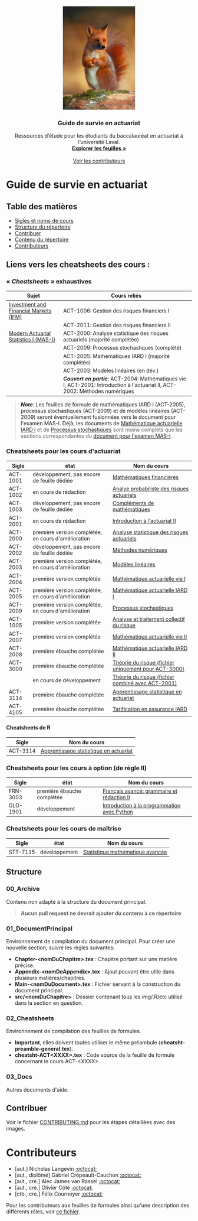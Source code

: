 
<!-- PROJECT LOGO -->
<br />
<p align="center">
  <a href="https://github.com/ressources-act/Guide_de_survie_en_actuariat/">
    <img src="01_DocumentPrincipal/src/GuideEnActuariat/couverture.jpg" alt="Logo" height="280">
  </a>

  <h3 align="center">Guide de survie en actuariat</h3>

  <p align="center">
    Ressources d’étude pour les étudiants du baccalauréat en actuariat à l’université Laval.
    <br />
    <a href="https://github.com/ressources-act/Guide_de_survie_en_actuariat/tree/master/02_Cheatsheets"><strong>Explorer les feuilles »</strong></a>
    <br />
    <br />
    <a href="https://github.com/ressources-act/Guide_de_survie_en_actuariat/blob/master/02_Cheatsheets/contributeurs/contributeurs-cheatshts.pdf/">Voir les contributeurs</a>
  </p>
</p>

# Guide de survie en actuariat
## Table des matières

- [Sigles et noms de cours](#siglenomind)
- [Structure du répertoire](#structure)
- [Contribuer](#contrib)
- [Contenu du répertoire](#contents)
- [Contributeurs](#contributors)

<a name="siglenomind"/>

## Liens vers les cheatsheets des cours :
### « *Cheatsheets* » exhaustives
Sujet | Cours reliés 
--------- | --------
[Investment and Financial Markets (IFM)](https://github.com/ressources-act/Guide_de_survie_en_actuariat/blob/master/02_Cheatsheets/cheatsht-GRF-ACT2011-ACT1006.pdf)  | ACT-1006: Gestion des risques financiers I
 &nbsp; | ACT-2011: Gestion des risques financiers II
 [Modern Actuarial Statistics I (MAS-I)](https://github.com/ressources-act/Guide_de_survie_en_actuariat/blob/master/02_Cheatsheets/cheatsht-ACT2000%20(MAS-I)%20(TEMP).pdf)  | ACT-2000: Analyse statistique des risques actuariels (majorité complétée)
 &nbsp; | ACT-2009: Processus stochastiques (complété)
 &nbsp; | ACT-2005: Mathématiques IARD I (majorité complétée)
 &nbsp; | ACT-2003: Modèles linéaires (en dév.)
 &nbsp; | ___Couvert en partie___: ACT-2004: Mathématiques vie I, ACT-2001: Introduction à l'actuariat II, ACT-2002: Méthodes numériques

> ___Note___: Les feuilles de formule de mathématiques IARD I (ACT-2005), processus stochastiques (ACT-2009) et de modèles linéaires (ACT-2009) seront éventuellement fusionnées vers le document pour l'examen MAS-I. Déjà, les documents de [Mathématique actuarielle IARD I](https://github.com/ressources-act/Guide_de_survie_en_actuariat/blob/master/02_Cheatsheets/cheatsht-ACT2005.pdf) et de [Processus stochastiques](https://github.com/ressources-act/Guide_de_survie_en_actuariat/blob/master/02_Cheatsheets/cheatsht-ACT2009.pdf) sont moins complets que les sections correspondantes du [document pour l'examen MAS-I](https://github.com/ressources-act/Guide_de_survie_en_actuariat/blob/master/02_Cheatsheets/cheatsht-ACT2000%20(MAS-I)%20(TEMP).pdf).


### Cheatsheets pour les cours d'actuariat
Sigle | état  | Nom du cours 
---   | ----  | --------
ACT-1001  | développement, pas encore de feuille dédiée | [Mathématiques financières](https://github.com/ressources-act/Guide_de_survie_en_actuariat/blob/master/02_Cheatsheets/cheatsht-ACT1XXX.pdf)
ACT-1002  | en cours de rédaction | [Analye probabiliste des risques actuariels](https://github.com/ressources-act/Guide_de_survie_en_actuariat/blob/master/02_Cheatsheets/cheatsht-ACT1002.pdf)
ACT-1003  | développement, pas encore de feuille dédiée | [Compléments de mathématiques](https://github.com/ressources-act/Guide_de_survie_en_actuariat/blob/master/02_Cheatsheets/cheatsht-ACT1XXX.pdf)
ACT-2001  | en cours de rédaction | [Introduction à l'actuariat II](https://github.com/ressources-act/Guide_de_survie_en_actuariat/blob/master/02_Cheatsheets/cheatsht-ACT2001-3000.pdf)
ACT-2000  | première version complétée, en cours d'amélioration | [Analyse statistique des risques actuariels](https://github.com/ressources-act/Guide_de_survie_en_actuariat/blob/master/02_Cheatsheets/cheatsht-ACT2000%20(MAS-I)%20(TEMP).pdf)
ACT-2002  | développement, pas encore de feuille dédiée | [Méthodes numériques](https://github.com/ressources-act/Guide_de_survie_en_actuariat/blob/master/02_Cheatsheets/cheatsht-ACT1XXX.pdf)
ACT-2003  | première version complétée, en cours d'amélioration | [Modèles linéaires](https://github.com/ressources-act/Guide_de_survie_en_actuariat/blob/master/02_Cheatsheets/cheatsht-ACT2003.pdf)
ACT-2004  | première version complétée | [Mathématique actuarielle vie I](https://github.com/ressources-act/Guide_de_survie_en_actuariat/blob/master/02_Cheatsheets/cheatsht-ACT2004.pdf)
ACT-2005  | première version complétée, en cours d'amélioration | [Mathématique actuarielle IARD I](https://github.com/ressources-act/Guide_de_survie_en_actuariat/blob/master/02_Cheatsheets/cheatsht-ACT2005.pdf)
ACT-2009  | première version complétée, en cours d'amélioration | [Processus stochastiques](https://github.com/ressources-act/Guide_de_survie_en_actuariat/blob/master/02_Cheatsheets/cheatsht-ACT2009.pdf)
ACT-1005  | première version complétée | [Analyse et traitement collectif du risque](https://github.com/ressources-act/Guide_de_survie_en_actuariat/blob/master/02_Cheatsheets/cheatsht-ACT1005.pdf)
ACT-2007  | première version complétée | [Mathématique actuarielle vie II](https://github.com/ressources-act/Guide_de_survie_en_actuariat/blob/master/02_Cheatsheets/cheatsht-ACT2007.pdf)
ACT-2008  | première ébauche complétée | [Mathématique actuarielle IARD II](https://github.com/ressources-act/Guide_de_survie_en_actuariat/blob/master/02_Cheatsheets/cheatsht-ACT2008.pdf)
ACT-3000  | première ébauche complétée | [Théorie du risque (fichier uniquement pour ACT-3000)](https://github.com/ressources-act/Guide_de_survie_en_actuariat/blob/master/02_Cheatsheets/cheatsht-ACT3000.pdf)
          | en cours de développement | [Théorie du risque (fichier combiné avec ACT-2001)](https://github.com/ressources-act/Guide_de_survie_en_actuariat/blob/master/02_Cheatsheets/cheatsht-ACT2001-3000.pdf)
ACT-3114  | première ébauche complétée | [Apprentissage statistique en actuariat](https://github.com/ressources-act/Guide_de_survie_en_actuariat/blob/master/02_Cheatsheets/cheatsht-ACT3114.pdf)
ACT-4105  | première ébauche complétée | [Tarification en assurance IARD](https://github.com/ressources-act/Guide_de_survie_en_actuariat/blob/master/02_Cheatsheets/cheatsht-ACT4105.pdf)


#### Cheatsheets de R
Sigle | Nom du cours
--- | --------
ACT-3114  | [Apprentissage statistique en actuariat](https://github.com/ressources-act/Guide_de_survie_en_actuariat/blob/master/02_Cheatsheets/cheatsht-R-ACT3114.pdf)


### Cheatsheets pour les cours à option (de règle II)
Sigle | état  | Nom du cours 
---   | ----  | --------
FRN-3003  | première ébauche complétée | [Français avancé: grammaire et rédaction II](https://github.com/ressources-act/Guide_de_survie_en_actuariat/blob/master/02_Cheatsheets/cheatsht-Francais.pdf)
GLO-1901  | développement | [Introduction à la programmation avec Python](https://github.com/ressources-act/Guide_de_survie_en_actuariat/blob/master/02_Cheatsheets/cheatsht-GLO1901.pdf)


### Cheatsheets pour les cours de maîtrise
Sigle | état  | Nom du cours 
---   | ----  | --------
STT-7115  | développement | [Statistique mathématique avancée](https://github.com/ressources-act/Guide_de_survie_en_actuariat/blob/master/02_Cheatsheets/cheatsht-STT7115.pdf)


<a name="structure"/>


## Structure
### 00_Archive

Contenu non adapté à la structure du document principal.

> **Aucun pull request ne devrait ajouter du contenu à ce répertoire**

### 01_DocumentPrincipal

Environnement de compilation du document principal. Pour créer une nouvelle section, suivre les règles suivantes:

- **Chapter-\<nomDuChapitre\>.tex** : Chapitre portant sur une matière précise.
- **Appendix-\<nomDeAppendix\>.tex** : Ajout pouvant être utile dans plusieurs matières/chapitres.
- **Main-\<nomDuDocument\>.tex** : Fichier servant à la construction du document principal.
- **src/\<nomDuChapitre>** : Dossier contenant tous les img/.R/etc utilisé dans la section en question.
  
### 02_Cheatsheets
  
Environnement de compilation des feuilles de formules. 
- **Important**, elles doivent toutes utiliser le même préambule (**cheatsht-preamble-general.tex**).
- **cheatsht-ACT\<XXXX\>.tex** : Code source de la feuille de formule concernant le cours ACT-\<XXXX\>.

### 03_Docs

Autres documents d'aide.

<a name="contrib"/>

##  Contribuer

Voir le fichier [CONTRIBUTING.md](https://github.com/ressources-act/Guide_de_survie_en_actuariat/blob/master/CONTRIBUTING.md) pour les étapes détaillées avec des images.

<a name="contributors"/>

# Contributeurs

- [aut.] Nicholas Langevin [:octocat:](https://github.com/NicholasLangevin)
- [aut., diplômé] Gabriel Crépeault-Cauchon [:octocat:](https://github.com/gabrielcrepeault)
- [aut., cre.] Alec James van Rassel [:octocat:](https://github.com/alec42)
- [aut., cre.] Olivier Côté [:octocat:](https://github.com/OliCoSide)
- [ctb., cre.] Félix Cournoyer [:octocat:](https://github.com/felix5960)

Pour les contributeurs aux feuilles de formules ainsi qu'une description des différents rôles, voir [ce fichier](https://github.com/NicholasLangevin/Guide_de_survie_en_actuariat/blob/master/02_Cheatsheets/contributeurs-cheatshts.pdf).

